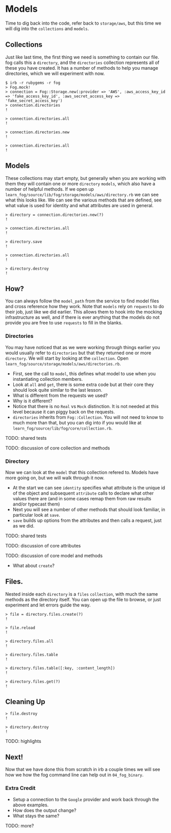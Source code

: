 # Models

Time to dig back into the code, refer back to `storage/aws`, but this time we will dig into the `collections` and `models`.

## Collections

Just like last time, the first thing we need is something to contain our file. fog calls this a `directory`, and the `directories` collection represents all of these you have created. It has a number of methods to help you manage directories, which we will experiment with now.

    $ irb -r rubygems -r fog
    > Fog.mock!
    > connection = Fog::Storage.new(:provider => 'AWS', :aws_access_key_id => 'fake_access_key_id', :aws_secret_access_key => 'fake_secret_access_key')
    > connection.directories
    !

    > connection.directories.all
    !

    > connection.directories.new
    !

    > connection.directories.all
    !

## Models

These collections may start empty, but generally when you are working with them they will contain one or more `directory` `models`, which also have a number of helpful methods.  If we open up `learn_fog/source/lib/fog/storage/models/aws/directory.rb` we can see what this looks like.  We can see the various methods that are defined, see what value is used for identity and what attributes are used in general.

    > directory = connection.directories.new(?)
    !

    > connection.directories.all
    !

    > directory.save
    !

    > connection.directories.all
    !

    > directory.destroy
    !

## How?

You can always follow the `model_path` from the service to find model files and cross reference how they work. Note that `models` rely on `requests` to do their job, just like we did earlier. This allows them to hook into the mocking infrastructure as well, and if there is ever anything that the models do not provide you are free to use `requests` to fill in the blanks.

### Directories

You may have noticed that as we were working through things earlier you would usually refer to `directories` but that they returned one or more `directory`.  We will start by looking at the `collection`.  Open `learn_fog/source/storage/models/aws/directories.rb`.

* First, see the call to `model`, this defines what model to use when you instantiating collection members.
* Look at `all` and `get`, there is some extra code but at their core they should look quite similar to the last lesson.
* What is different from the requests we used?
* Why is it different?
* Notice that there is no `Real` vs `Mock` distinction. It is not needed at this level because it can piggy back on the requests.
* `directories` inherits from `Fog::Collection`. You will not need to know to much more than that, but you can dig into if you would like at `learn_fog/source/lib/fog/core/collection.rb`.

TODO: shared tests

TODO: discussion of core collection and methods

### Directory

Now we can look at the `model` that this collection refered to. Models have more going on, but we will walk through it now.

* At the start we can see `identity` specifies what attribute is the unique id of the object and subsequent `attribute` calls to declare what other values there are (and in some cases remap them from raw results and/or typecast them)
* Next you will see a number of other methods that should look familiar, in particular look at `save`.
* `save` builds up options from the attributes and then calls a request, just as we did.

TODO: shared tests

TODO: discussion of core attributes

TODO: discussion of core model and methods

* What about `create`?

## Files.

Nested inside each `directory` is a `files` `collection`, with much the same methods as the directory itself. You can open up the file to browse, or just experiment and let errors guide the way.

    > file = directory.files.create(?)
    !

    > file.reload
    !

    > directory.files.all
    !

    > directory.files.table
    !

    > directory.files.table([:key, :content_length])
    !

    > directory.files.get(?)
    !

## Cleaning Up

    > file.destroy
    !

    > directory.destroy
    !

TODO: highlights

## Next!

Now that we have done this from scratch in irb a couple times we will see how we how the fog command line can help out in `04_fog_binary`.

### Extra Credit

* Setup a connection to the `Google` provider and work back through the above examples.
* How does the output change?
* What stays the same?

TODO: more?
